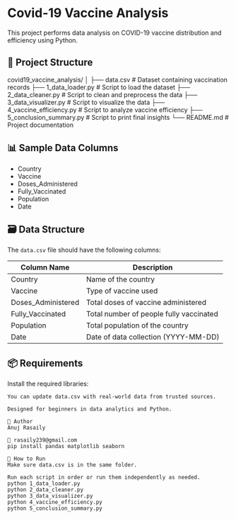 # Covid-19 Vaccine Analysis

This project performs data analysis on COVID-19 vaccine distribution and efficiency using Python.

## 📂 Project Structure

covid19_vaccine_analysis/
│
├── data.csv # Dataset containing vaccination records
├── 1_data_loader.py # Script to load the dataset
├── 2_data_cleaner.py # Script to clean and preprocess the data
├── 3_data_visualizer.py # Script to visualize the data
├── 4_vaccine_efficiency.py # Script to analyze vaccine efficiency
├── 5_conclusion_summary.py # Script to print final insights
└── README.md # Project documentation


## 📊 Sample Data Columns

- Country
- Vaccine
- Doses_Administered
- Fully_Vaccinated
- Population
- Date

## 🗃️ Data Structure

The `data.csv` file should have the following columns:

| Column Name         | Description                                      |
|---------------------|--------------------------------------------------|
| Country             | Name of the country                              |
| Vaccine             | Type of vaccine used                             |
| Doses_Administered  | Total doses of vaccine administered              |
| Fully_Vaccinated    | Total number of people fully vaccinated          |
| Population          | Total population of the country                  |
| Date                | Date of data collection (YYYY-MM-DD)             |

## 📦 Requirements

Install the required libraries:

```bash📌 Notes
You can update data.csv with real-world data from trusted sources.

Designed for beginners in data analytics and Python.

🧠 Author
Anuj Rasaily

📧 rasaily239@gmail.com
pip install pandas matplotlib seaborn

🚀 How to Run
Make sure data.csv is in the same folder.

Run each script in order or run them independently as needed.
python 1_data_loader.py
python 2_data_cleaner.py
python 3_data_visualizer.py
python 4_vaccine_efficiency.py
python 5_conclusion_summary.py

